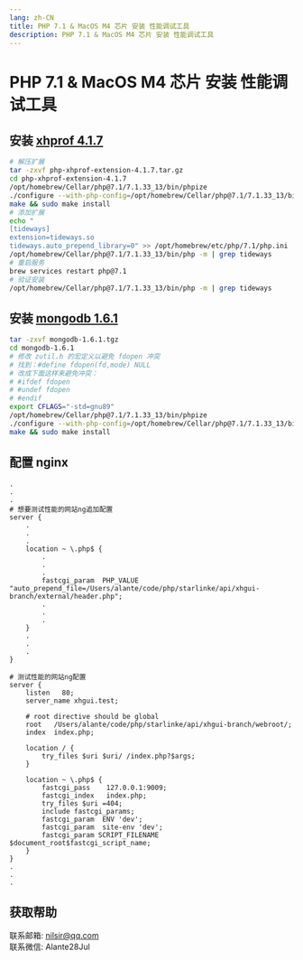 ```yaml
---
lang: zh-CN
title: PHP 7.1 & MacOS M4 芯片 安装 性能调试工具
description: PHP 7.1 & MacOS M4 芯片 安装 性能调试工具
---
```

# PHP 7.1 & MacOS M4 芯片 安装 性能调试工具

## 安装 [xhprof 4.1.7](https://codeload.github.com/tideways/php-xhprof-extension/tar.gz/refs/tags/v4.1.7)

```bash
# 解压扩展
tar -zxvf php-xhprof-extension-4.1.7.tar.gz
cd php-xhprof-extension-4.1.7
/opt/homebrew/Cellar/php@7.1/7.1.33_13/bin/phpize
./configure --with-php-config=/opt/homebrew/Cellar/php@7.1/7.1.33_13/bin/php-config
make && sudo make install
# 添加扩展
echo "
[tideways]
extension=tideways.so
tideways.auto_prepend_library=0" >> /opt/homebrew/etc/php/7.1/php.ini
/opt/homebrew/Cellar/php@7.1/7.1.33_13/bin/php -m | grep tideways
# 重启服务
brew services restart php@7.1
# 验证安装
/opt/homebrew/Cellar/php@7.1/7.1.33_13/bin/php -m | grep tideways
```


## 安装 [mongodb 1.6.1](https://release-assets.githubusercontent.com/github-production-release-asset/19514152/798e6900-179a-11ea-99d2-0c8282ee286b?sp=r&sv=2018-11-09&sr=b&spr=https&se=2025-07-15T09%3A33%3A57Z&rscd=attachment%3B+filename%3Dmongodb-1.6.1.tgz&rsct=application%2Foctet-stream&skoid=96c2d410-5711-43a1-aedd-ab1947aa7ab0&sktid=398a6654-997b-47e9-b12b-9515b896b4de&skt=2025-07-15T08%3A33%3A27Z&ske=2025-07-15T09%3A33%3A57Z&sks=b&skv=2018-11-09&sig=LuagKdEURPgZg8Pj8TpyWX3KN%2F5luaVNgbPY%2BSabefQ%3D&jwt=eyJhbGciOiJIUzI1NiIsInR5cCI6IkpXVCJ9.eyJpc3MiOiJnaXRodWIuY29tIiwiYXVkIjoicmVsZWFzZS1hc3NldHMuZ2l0aHVidXNlcmNvbnRlbnQuY29tIiwia2V5Ijoia2V5MSIsImV4cCI6MTc1MjU2OTAzMywibmJmIjoxNzUyNTY4NzMzLCJwYXRoIjoicmVsZWFzZWFzc2V0cHJvZHVjdGlvbi5ibG9iLmNvcmUud2luZG93cy5uZXQifQ.JLW09f2xVKIKPRM7PV4p8BMeRONkFwpZfSQYrlRHxRc&response-content-disposition=attachment%3B%20filename%3Dmongodb-1.6.1.tgz&response-content-type=application%2Foctet-stream)

```bash
tar -zxvf mongodb-1.6.1.tgz
cd mongodb-1.6.1
# 修改 zutil.h 的宏定义以避免 fdopen 冲突
# 找到：#define fdopen(fd,mode) NULL
# 改成下面这样来避免冲突：
# #ifdef fdopen
# #undef fdopen
# #endif
export CFLAGS="-std=gnu89"
/opt/homebrew/Cellar/php@7.1/7.1.33_13/bin/phpize
./configure --with-php-config=/opt/homebrew/Cellar/php@7.1/7.1.33_13/bin/php-config
make && sudo make install
```

## 配置 nginx
```nginx
.
.
.
# 想要测试性能的网站ng追加配置
server {
    .
    .
    .
    location ~ \.php$ {
        .
        .
        .
        fastcgi_param  PHP_VALUE "auto_prepend_file=/Users/alante/code/php/starlinke/api/xhgui-branch/external/header.php";
        .
        .
        .
    }
    .
    .
    .
}

# 测试性能的网站ng配置
server {
    listen   80;
    server_name xhgui.test;

    # root directive should be global
    root   /Users/alante/code/php/starlinke/api/xhgui-branch/webroot/;
    index  index.php;

    location / {
        try_files $uri $uri/ /index.php?$args;
    }

    location ~ \.php$ {
        fastcgi_pass    127.0.0.1:9009;
        fastcgi_index   index.php;
        try_files $uri =404;
        include fastcgi_params;
        fastcgi_param  ENV 'dev';
        fastcgi_param  site-env 'dev';
        fastcgi_param SCRIPT_FILENAME $document_root$fastcgi_script_name;
    }
}
.
.
.
```

## 获取帮助

联系邮箱: nilsir@qq.com<br>
联系微信: Alante28Jul
